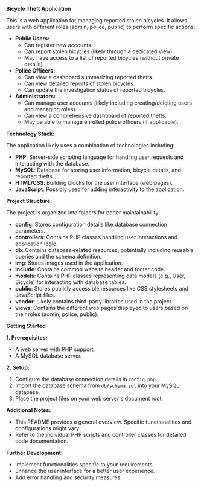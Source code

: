 **Bicycle Theft Application**

This is a web application for managing reported stolen bicycles. It allows users with different roles (admin, police, public) to perform specific actions:

- **Public Users:**
  - Can register new accounts.
  - Can report stolen bicycles (likely through a dedicated view).
  - May have access to a list of reported bicycles (without private details).
- **Police Officers:**
  - Can view a dashboard summarizing reported thefts.
  - Can view detailed reports of stolen bicycles.
  - Can update the investigation status of reported bicycles.
- **Administrators:**
  - Can manage user accounts (likely including creating/deleting users and managing roles).
  - Can view a comprehensive dashboard of reported thefts.
  - May be able to manage enrolled police officers (if applicable).

**Technology Stack:**

The application likely uses a combination of technologies including:

- **PHP**: Server-side scripting language for handling user requests and interacting with the database.
- **MySQL**: Database for storing user information, bicycle details, and reported thefts.
- **HTML/CSS**: Building blocks for the user interface (web pages).
- **JavaScript**: Possibly used for adding interactivity to the application.

**Project Structure:**

The project is organized into folders for better maintainability:

- **config**: Stores configuration details like database connection parameters.
- **controllers**: Contains PHP classes handling user interactions and application logic.
- **db**: Contains database-related resources, potentially including reusable queries and the schema definition.
- **img**: Stores images used in the application.
- **include**: Contains common website header and footer code.
- **models**: Contains PHP classes representing data models (e.g., User, Bicycle) for interacting with database tables.
- **public**: Stores publicly accessible resources like CSS stylesheets and JavaScript files.
- **vendor**: Likely contains third-party libraries used in the project.
- **views**: Contains the different web pages displayed to users based on their roles (admin, police, public).

**Getting Started**

**1. Prerequisites:**

- A web server with PHP support.
- A MySQL database server.

**2. Setup:**

1. Configure the database connection details in `config.php`.
2. Import the database schema from `db/schema.sql` into your MySQL database.
3. Place the project files on your web server's document root.

**Additional Notes:**

- This README provides a general overview. Specific functionalities and configurations might vary.
- Refer to the individual PHP scripts and controller classes for detailed code documentation.

**Further Development:**

- Implement functionalities specific to your requirements.
- Enhance the user interface for a better user experience.
- Add error handling and security measures.
